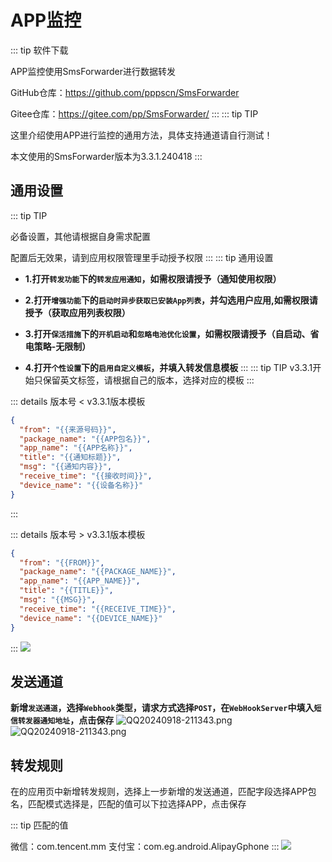 # APP监控

::: tip 软件下载

APP监控使用SmsForwarder进行数据转发

GitHub仓库：https://github.com/pppscn/SmsForwarder

Gitee仓库：https://gitee.com/pp/SmsForwarder/
:::
::: tip TIP

这里介绍使用APP进行监控的通用方法，具体支持通道请自行测试！

本文使用的SmsForwarder版本为3.3.1.240418
:::

## 通用设置

::: tip TIP

必备设置，其他请根据自身需求配置

配置后无效果，请到应用权限管理里手动授予权限
:::
::: tip 通用设置

- **1.打开`转发功能`下的`转发应用通知`，如需权限请授予（通知使用权限）**

- **2.打开`增强功能`下的`启动时异步获取已安装App列表`，并勾选用户应用,如需权限请授予（获取应用列表权限）**

- **3.打开`保活措施`下的`开机启动`和`忽略电池优化设置`，如需权限请授予（自启动、省电策略-无限制）**

- **4.打开`个性设置`下的`启用自定义模板`，并填入转发信息模板**
  :::
  ::: tip TIP
  v3.3.1开始只保留英文标签，请根据自己的版本，选择对应的模板
  :::

::: details 版本号 < v3.3.1版本模板

```json
{
  "from": "{{来源号码}}",
  "package_name": "{{APP包名}}",
  "app_name": "{{APP名称}}",
  "title": "{{通知标题}}",
  "msg": "{{通知内容}}",
  "receive_time": "{{接收时间}}",
  "device_name": "{{设备名称}}"
}
```

:::

::: details 版本号 > v3.3.1版本模板

```json
{
  "from": "{{FROM}}",
  "package_name": "{{PACKAGE_NAME}}",
  "app_name": "{{APP_NAME}}",
  "title": "{{TITLE}}",
  "msg": "{{MSG}}",
  "receive_time": "{{RECEIVE_TIME}}",
  "device_name": "{{DEVICE_NAME}}"
}
```

:::
![](https://s2.loli.net/2024/08/03/FG6jtBgdIlfY9mT.png)

## 发送通道

**新增`发送通道`，选择`Webhook`类型，请求方式选择`POST`，在`WebHookServer`中填入`短信转发器通知地址`，点击保存**
![QQ20240918-211343.png](/android/QQ20241118-201126.png)
![QQ20240918-211343.png](/android/UOvscVy4ZjKdbRN.png)

## 转发规则

在的应用页中新增转发规则，选择上一步新增的发送通道，匹配字段选择APP包名，匹配模式选择是，匹配的值可以下拉选择APP，点击保存

::: tip 匹配的值

微信：com.tencent.mm
支付宝：com.eg.android.AlipayGphone
:::
![](https://s2.loli.net/2024/08/03/rhmAocUHP6nRsLa.png)
